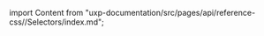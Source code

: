 
import Content from "uxp-documentation/src/pages/api/reference-css//Selectors/index.md";

<Content query="product=photoshop"/>
